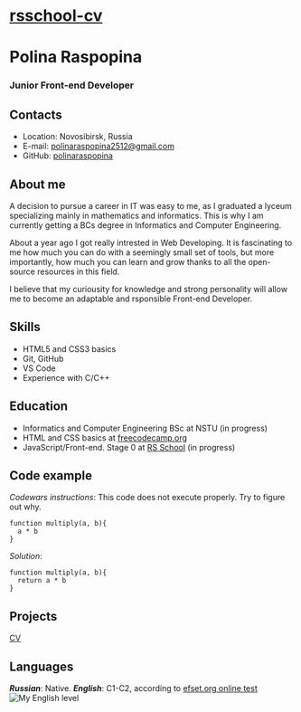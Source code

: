 # [rsschool-cv](https://github.com/polinaraspopina/rsschool-cv)
# Polina Raspopina
### Junior Front-end Developer
## Contacts
- Location: Novosibirsk, Russia
- E-mail: polinaraspopina2512@gmail.com
- GitHub: [polinaraspopina](https://github.com/polinaraspopina)
## About me
A decision to pursue a career in IT was easy to me, as I graduated a lyceum specializing mainly in mathematics and informatics. This is why I am currently getting a BCs degree in Informatics and Computer Engineering.

About a year ago I got really intrested in Web Developing. It is fascinating to me how much you can do with a seemingly small set of tools, but more importantly, how much you can learn and grow thanks to all the open-source resources in this field.

I believe that my curiousity for knowledge and strong personality will allow me to become an adaptable and rsponsible Front-end Developer.
## Skills
- HTML5 and CSS3 basics
- Git, GitHub
- VS Code
- Experience with C/C++
## Education
- Informatics and Computer Engineering BSc at NSTU (in progress)
- HTML and CSS basics at [freecodecamp.org](www.freecodecamp.org)
- JavaScript/Front-end. Stage 0 at [RS School](https://rs.school) (in progress)
## Code example
*Codewars instructions*: This code does not execute properly. Try to figure out why.
```
function multiply(a, b){
  a * b
}
```
*Solution*:
```
function multiply(a, b){
  return a * b
}
```
## Projects
[CV](https://github.com/polinaraspopina/rsschool-cv)
## Languages
**_Russian_**: Native.
**_English_**: C1-C2, according to [efset.org online test](www.efset.org/quick-check)
![My English level](https://i.pinimg.com/564x/2f/d7/71/2fd771060119a2a179d52e97bcaf0114.jpg)